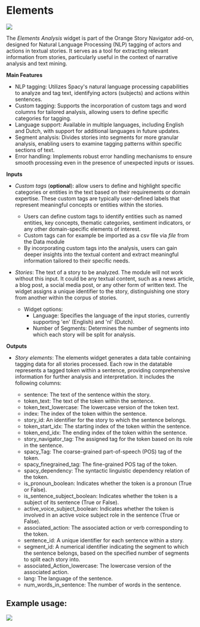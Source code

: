 Elements
=======

![](../../orangecontrib/storynavigation/widgets/icons/tagger_icon.png)

The *Elements Analysis* widget is part of the Orange Story Navigator add-on, designed for Natural Language Processing (NLP) tagging of actors and actions in textual stories. It serves as a tool for extracting relevant information from stories, particularly useful in the context of narrative analysis and text mining.

**Main Features**
- NLP tagging: Utilizes Spacy's natural language processing capabilities to analyze and tag text, identifying actors (subjects) and actions within sentences.
- Custom tagging: Supports the incorporation of custom tags and word columns for tailored analysis, allowing users to define specific categories for tagging.
- Language support: Available in multiple languages, including English and Dutch, with support for additional languages in future updates.
- Segment analysis: Divides stories into segments for more granular analysis, enabling users to examine tagging patterns within specific sections of text.
- Error handling: Implements robust error handling mechanisms to ensure smooth processing even in the presence of unexpected inputs or issues.

**Inputs**

- *Custom tags* (**optional**): allow users to define and highlight specific categories or entities in the text based on their requirements or domain expertise. These custom tags are typically user-defined labels that represent meaningful concepts or entities within the stories. 
  - Users can define custom tags to identify entities such as named entities, key concepts, thematic categories, sentiment indicators, or any other domain-specific elements of interest.
  - Custom tags can for example be imported as a csv file via *file* from the Data module
  - By incorporating custom tags into the analysis, users can gain deeper insights into the textual content and extract meaningful information tailored to their specific needs.

- *Stories*: The text of a story to be analyzed. The module will not work without this input. It could be any textual content, such as a news article, a blog post, a social media post, or any other form of written text. The widget assigns a unique identifier to the story, distinguishing one story from another within the corpus of stories.
  - Widget options:
    - Language: Specifies the language of the input stories, currently supporting 'en' (English) and 'nl' (Dutch).
    - Number of Segments: Determines the number of segments into which each story will be split for analysis.


**Outputs**

- *Story elements*: The elements widget generates a data table containing tagging data for all stories processed. Each row in the datatable represents a tagged token within a sentence, providing comprehensive information for further analysis and interpretation. It includes the following columns:

  - sentence: The text of the sentence within the story.
  - token_text: The text of the token within the sentence.
  - token_text_lowercase: The lowercase version of the token text.
  - index: The index of the token within the sentence.
  - story_id: An identifier for the story to which the sentence belongs.
  - token_start_idx: The starting index of the token within the sentence.
  - token_end_idx: The ending index of the token within the sentence.
  - story_navigator_tag: The assigned tag for the token based on its role in the sentence.
  - spacy_Tag: The coarse-grained part-of-speech (POS) tag of the token.
  - spacy_finegrained_tag: The fine-grained POS tag of the token.
  - spacy_dependency: The syntactic linguistic dependency relation of the token.
  - is_pronoun_boolean: Indicates whether the token is a pronoun (True or False).
  - is_sentence_subject_boolean: Indicates whether the token is a subject of its sentence (True or False).
  - active_voice_subject_boolean: Indicates whether the token is involved in an active voice subject role in the sentence (True or False).
  - associated_action: The associated action or verb corresponding to the token.
  - sentence_id: A unique identifier for each sentence within a story.
  - segment_id: A numerical identifier indicating the segment to which the sentence belongs, based on the specified number of segments to split each story into.
  - associated_Action_lowercase: The lowercase version of the associated action.
  - lang: The language of the sentence.
  - num_words_in_sentence: The number of words in the sentence.

Example usage:
--------------

![](images/sn_action_analysis_example.png)